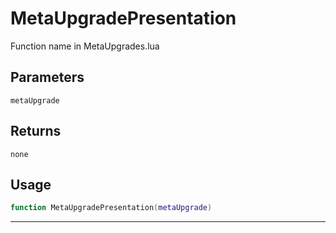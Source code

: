 # MetaUpgradePresentation
Function name in MetaUpgrades.lua
## Parameters
`metaUpgrade`
## Returns
`none`
## Usage
```lua
function MetaUpgradePresentation(metaUpgrade)
```
---
